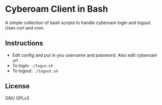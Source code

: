 Cyberoam Client in Bash
=======================
A simple collection of bash scripts to handle cyberoam login and logout. Uses curl and cron.

Instructions
------------
* Edit config and put in you username and password. Also edit cyberoam url
* To login: `./login.sh`
* To logout: `./logout.sh`

License
-------
GNU GPLv3
